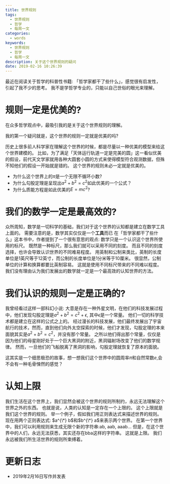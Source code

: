 ```yaml
---
title: 世界规则
tags:
  - 世界规则
  - 哲学
  - 每周一文
categories:
  - words
keywords:
  - 世界规则
  - 哲学
  - 每周一文
description: 关于这个世界规则的疑问
date: 2019-02-16 10:26:39
---
```





最近在阅读关于哲学的科普性书籍: 「哲学家都干了些什么」，感觉很有启发性，引起了我不少的思考。
我不是学哲学专业的，只能以自己世俗的眼光来理解。

# 规则一定是优美的?

在众多哲学观点中，最吸引我的是关于这个世界规则的理解。

我的第一个疑问就是，这个世界的规则一定就是优美的吗?

历史上很多前人科学家在理解这个世界的时候，都是尽量以一种优美的模型来给这个世界建模的。
比如，为了满足「天体运行轨道一定是完美的圆」这一看似优美的假设，前代天文学家就用各种大圆套小圆的方式来使得模型符合观测数据，但殊不知他们的假设一开始就是错的。
这个世界的规则未必一定就是优美的。

- 为什么这个世界上的$\pi$是一个无限不循环小数?
- 为什么勾股定理是呈现出$a^2 + b^2 = c^2$如此优美的一个公式？
- 为什么质能方程是如此优美的$E = mc^2$?

# 我们的数学一定是最高效的?

众所周知，数学是一切科学的基础，我们对于这个世界的认知都是建立在数学工具上面的。
需要注意的是，数学其实仅仅是一个**工具**而已
在「哲学家都干了些什么」这本书中，作者提到了一个很有意思的观点: 数学只是一个认识这个世界所使用的标尺。
既然是一种标尺，那么我们就可以采用不同的刻度。
而且不同的刻度选择，也许会导致认识世界的不同难易程度。
用英制和公制来类比，英制的长度单位是1英尺等于12英寸，而公制的长度单位是1分米等于10厘米。
很显然，公制单位的计算和换算都要比英制容易。
这就是使用不同标尺带来的不同难以程度。
我们没有理由认为我们发展出的数学就一定是一个最高效的认知世界的方法。

# 我们认识的规则一定是正确的?

我曾经看过这样一部科幻小说: 大意是存在一种外星文明，在他们的科技发展过程中，他们发现勾股定理是$a^2 + b^2 = c^2 + \epsilon$, 其中$\epsilon$是一个常量。
他们一切的科学技术都是建立在这样的公式之上的。
经过漫长的科技发展，他们最终发展出了宇宙航行的技术，然而，直到他们向外太空探索的时候，他们才发现，勾股定理的本来面貌其实是$a^2 + b^2 = c^2$，并没有那个常量。
之所以他们得出那个常量，仅仅是因为他们的母星刚好处于一个巨大黑洞的附近，黑洞辐射场改变了他们的数学规律。
然而，一旦他们的飞船脱离了黑洞的影响，勾股定理就恢复了原本的面貌。

这其实是一个细思极恐的故事，想一想我们这个世界中的圆周率$\pi$和自然常数$e$,会不会有一种毛骨悚然的感觉？

# 认知上限

我们生活在这个世界上，我们显然会被这个世界的规则所制约，永远无法理解这个世界之外的东西。
也就是说，人类的认知是一定存在一个上限的。
这个上限就是我们这个世界的规则。
举一个例子，假如我们用正则表达式来描述世界的规则。
现在用两个正则表达式: $a^{\*} b$和$b^{\*} a$来表示两个世界。
在第一个世界中，我们可以利用规则来生成无限个新的字符串:ab, aab, aaab...
但是，在这个世界中的人们，永远无法获悉，其实还存在bba这样的字符串。
这就是上限。
我们永远被我们所生活世界的规则所束缚着。

# 更新日志

- 2019年2月16日写作并发表
